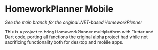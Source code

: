 # HomeworkPlanner Mobile

*See the main branch for the original .NET-based HomeworkPlanner*

This is a project to bring HomeworkPlanner multiplatform with Flutter and Dart code, porting all functions the original alpha project had while not sacrificing functionality both for desktop and mobile apps.